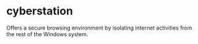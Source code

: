 # cyberstation
Offers a secure browsing environment by isolating internet activities from the rest of the Windows system.
